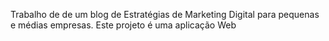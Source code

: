 


Trabalho de de um blog de  Estratégias de Marketing Digital para pequenas e médias empresas. Este projeto é uma aplicação Web 